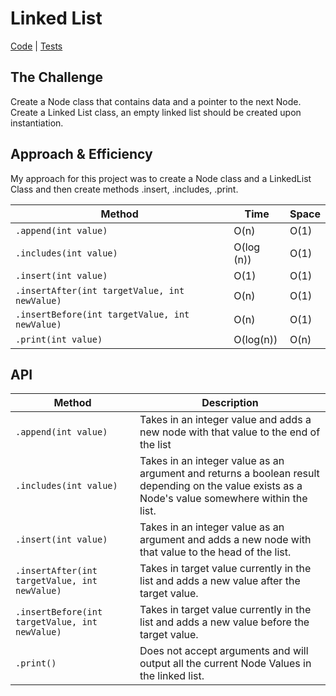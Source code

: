 # Linked List
[Code](../src/main/java/LinkedList) | [Tests](../src/test/java/LinkedList/LinkedListTest.java)

## The Challenge
Create a Node class that contains data and a pointer to the next Node. Create a Linked List class, an empty linked list
should be created upon instantiation.

## Approach & Efficiency
My approach for this project was to create a Node class and a LinkedList Class and then create methods .insert, .includes, .print.

Method | Time | Space
---- | ---- | ----
`.append(int value)` | O(n) | O(1)
`.includes(int value)` | O(log (n)) | O(1)
`.insert(int value)` | O(1) | O(1)
`.insertAfter(int targetValue, int newValue)` | O(n) | O(1)
`.insertBefore(int targetValue, int newValue)` | O(n) | O(1)
`.print(int value)` | O(log(n)) | O(n)


## API
Method | Description
------ | -----
`.append(int value)` | Takes in an integer value and adds a new node with that value to the end of the list
`.includes(int value)` | Takes in an integer value as an argument and returns a boolean result depending on the value exists as a Node's value somewhere within the list.
`.insert(int value)` | Takes in an integer value as an argument and adds a new node with that value to the head of the list.
`.insertAfter(int targetValue, int newValue)` | Takes in target value currently in the list and adds a new value after the target value.
`.insertBefore(int targetValue, int newValue)` | Takes in target value currently in the list and adds a new value before the target value.
`.print()` | Does not accept arguments and will output all the current Node Values in the linked list.

